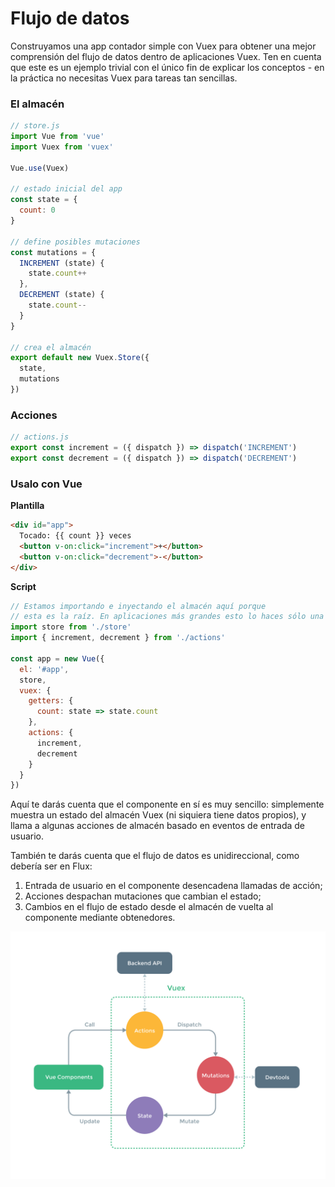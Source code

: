 # Flujo de datos

Construyamos una app contador simple con Vuex para obtener una mejor comprensión del flujo de datos dentro de aplicaciones Vuex. Ten en cuenta que este es un ejemplo trivial con el único fin de explicar los conceptos - en la práctica no necesitas Vuex para tareas tan sencillas.

### El almacén

``` js
// store.js
import Vue from 'vue'
import Vuex from 'vuex'

Vue.use(Vuex)

// estado inicial del app
const state = {
  count: 0
}

// define posibles mutaciones
const mutations = {
  INCREMENT (state) {
    state.count++
  },
  DECREMENT (state) {
    state.count--
  }
}

// crea el almacén
export default new Vuex.Store({
  state,
  mutations
})
```

### Acciones

``` js
// actions.js
export const increment = ({ dispatch }) => dispatch('INCREMENT')
export const decrement = ({ dispatch }) => dispatch('DECREMENT')
```

### Usalo con Vue

**Plantilla**

``` html
<div id="app">
  Tocado: {{ count }} veces
  <button v-on:click="increment">+</button>
  <button v-on:click="decrement">-</button>
</div>
```

**Script**

``` js
// Estamos importando e inyectando el almacén aquí porque
// esta es la raíz. En aplicaciones más grandes esto lo haces sólo una vez.
import store from './store'
import { increment, decrement } from './actions'

const app = new Vue({
  el: '#app',
  store,
  vuex: {
    getters: {
      count: state => state.count
    },
    actions: {
      increment,
      decrement
    }
  }
})
```

Aquí te darás cuenta que el componente en sí es muy sencillo: simplemente muestra un estado del almacén Vuex (ni siquiera tiene datos propios), y llama a algunas acciones de almacén basado en eventos de entrada de usuario.

También te darás cuenta que el flujo de datos es unidireccional, como debería ser en Flux:

1. Entrada de usuario en el componente desencadena llamadas de acción;
2. Acciones despachan mutaciones que cambian el estado;
3. Cambios en el flujo de estado desde el almacén de vuelta al componente mediante obtenedores.

<p align="center">
  <img width="700px" src="vuex.png">
</p>
